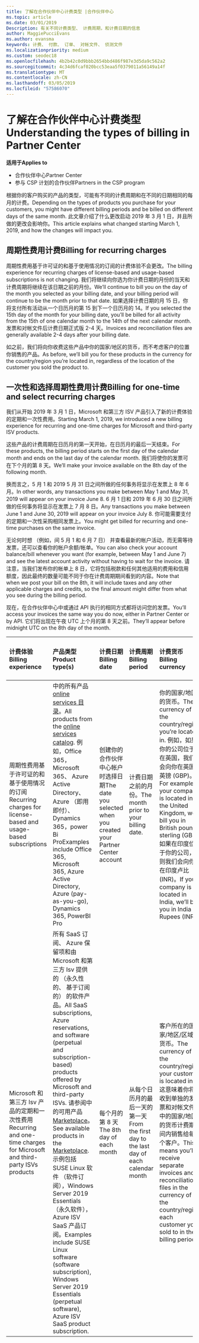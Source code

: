 ```yaml
---
title: 了解在合作伙伴中心计费类型 |合作伙伴中心
ms.topic: article
ms.date: 03/01/2019
Description: 有关不同计费类型、 计费周期，和计费日期的信息
author: MaggiePucciEvans
ms.author: evansma
keywords: 计费、 付款、 订单、 对帐文件、 侦测文件
ms.localizationpriority: medium
ms.custom: seodec18
ms.openlocfilehash: 4b2b42c0d9bbb2654bbd486f987e3d5da9c562a2
ms.sourcegitcommit: 4c34d6fcaf020bcc53eaa5f0379011a56149a14f
ms.translationtype: MT
ms.contentlocale: zh-CN
ms.lasthandoff: 03/05/2019
ms.locfileid: "57586070"
---
```

# <a name="understanding-the-types-of-billing-in-partner-center"></a><span data-ttu-id="156ba-104">了解在合作伙伴中心计费类型</span><span class="sxs-lookup"><span data-stu-id="156ba-104">Understanding the types of billing in Partner Center</span></span>

<span data-ttu-id="156ba-105">**适用于**</span><span class="sxs-lookup"><span data-stu-id="156ba-105">**Applies to**</span></span>

-  <span data-ttu-id="156ba-106">合作伙伴中心</span><span class="sxs-lookup"><span data-stu-id="156ba-106">Partner Center</span></span>
-  <span data-ttu-id="156ba-107">参与 CSP 计划的合作伙伴</span><span class="sxs-lookup"><span data-stu-id="156ba-107">Partners in the CSP program</span></span>

<span data-ttu-id="156ba-108">根据你的客户购买的产品的类型，可能有不同的计费周期和在不同的日期相同的每月的计费。</span><span class="sxs-lookup"><span data-stu-id="156ba-108">Depending on the types of products you purchase for your customers, you might have different billing periods and be billed on different days of the same month.</span></span> <span data-ttu-id="156ba-109">此文章介绍了什么更改启动 2019 年 3 月 1 日，并且所做的更改会影响你。</span><span class="sxs-lookup"><span data-stu-id="156ba-109">This article explains what changed starting March 1, 2019, and how the changes will impact you.</span></span>

## <a name="billing-for-recurring-charges"></a><span data-ttu-id="156ba-110">周期性费用计费</span><span class="sxs-lookup"><span data-stu-id="156ba-110">Billing for recurring charges</span></span>

<span data-ttu-id="156ba-111">周期性费用基于许可证的和基于使用情况的订阅的计费体验不会更改。</span><span class="sxs-lookup"><span data-stu-id="156ba-111">The billing experience for recurring charges of license-based and usage-based subscriptions is not changing.</span></span> <span data-ttu-id="156ba-112">我们将继续向你选为你计费日期的月份的当天和计费周期将继续在该日期之前的月份。</span><span class="sxs-lookup"><span data-stu-id="156ba-112">We’ll continue to bill you on the day of the month you selected as your billing date, and your billing period will continue to be the month prior to that date.</span></span> <span data-ttu-id="156ba-113">如果选择计费日期的月 15 日，你将支付所有活动从一个日历月的第 15 到下一个日历月的 14。</span><span class="sxs-lookup"><span data-stu-id="156ba-113">If you selected the 15th day of the month for your billing date, you’ll be billed for all activity from the 15th of one calendar month to the 14th of the next calendar month.</span></span> <span data-ttu-id="156ba-114">发票和对帐文件后计费日期正式版 2-4 天。</span><span class="sxs-lookup"><span data-stu-id="156ba-114">Invoices and reconciliation files are generally available 2-4 days after your billing date.</span></span>

<span data-ttu-id="156ba-115">如之前，我们将向你收费这些产品中你的国家/地区的货币，而不考虑客户的位置你销售的产品。</span><span class="sxs-lookup"><span data-stu-id="156ba-115">As before, we’ll bill you for these products in the currency for the country/region you’re located in, regardless of the location of the customer you sold the product to.</span></span>

## <a name="billing-for-one-time-and-select-recurring-charges"></a><span data-ttu-id="156ba-116">一次性和选择周期性费用计费</span><span class="sxs-lookup"><span data-stu-id="156ba-116">Billing for one-time and select recurring charges</span></span>

<span data-ttu-id="156ba-117">我们从开始 2019 年 3 月 1 日，Microsoft 和第三方 ISV 产品引入了新的计费体验的定期和一次性费用。</span><span class="sxs-lookup"><span data-stu-id="156ba-117">Starting March 1, 2019, we introduced a new billing experience for recurring and one-time charges for Microsoft and third-party ISV products.</span></span>

<span data-ttu-id="156ba-118">这些产品的计费周期在日历月的第一天开始，在日历月的最后一天结束。</span><span class="sxs-lookup"><span data-stu-id="156ba-118">For these products, the billing period starts on the first day of the calendar month and ends on the last day of the calendar month.</span></span> <span data-ttu-id="156ba-119">我们将使你的发票可在下个月的第 8 天。</span><span class="sxs-lookup"><span data-stu-id="156ba-119">We’ll make your invoice available on the 8th day of the following month.</span></span> 

<span data-ttu-id="156ba-120">换而言之，5 月 1 和 2019 5 月 31 日之间所做的任何事务将显示在发票上 8 年 6 月。</span><span class="sxs-lookup"><span data-stu-id="156ba-120">In other words, any transactions you make between May 1 and May 31, 2019 will appear on your invoice June 8.</span></span> <span data-ttu-id="156ba-121">6 月 1 日和 2019 年 6 月 30 日之间所做的任何事务将显示在发票上 7 月 8 日。</span><span class="sxs-lookup"><span data-stu-id="156ba-121">Any transactions you make between June 1 and June 30, 2019 will appear on your invoice July 8.</span></span> <span data-ttu-id="156ba-122">你可能需要支付的定期和一次性采购相同发票上。</span><span class="sxs-lookup"><span data-stu-id="156ba-122">You might get billed for recurring and one-time purchases on the same invoice.</span></span> 

<span data-ttu-id="156ba-123">无论何时想 （例如，间 5 月 1 和 6 月 7 日） 并查看最新的帐户活动，而无需等待发票，还可以查看你的帐户余额/帐单。</span><span class="sxs-lookup"><span data-stu-id="156ba-123">You can also check your account balance/bill whenever you want (for example, between May 1 and June 7) and see the latest account activity without having to wait for the invoice.</span></span> <span data-ttu-id="156ba-124">请注意，当我们发布你的帐单上 8 日，它将包括税款和任何其他适用的费用和信用额度，因此最终的数量可能不同于你在计费周期期间看到的内容。</span><span class="sxs-lookup"><span data-stu-id="156ba-124">Note that when we post your bill on the 8th, it will include taxes and any other applicable charges and credits, so the final amount might differ from what you see during the billing period.</span></span> 

<span data-ttu-id="156ba-125">现在，在合作伙伴中心中或通过 API 执行的相同方式都将访问您的发票。</span><span class="sxs-lookup"><span data-stu-id="156ba-125">You’ll access your invoices the same way you do now, either in Partner Center or by API.</span></span> <span data-ttu-id="156ba-126">它们将出现在午夜 UTC 上个月的第 8 天之前。</span><span class="sxs-lookup"><span data-stu-id="156ba-126">They’ll appear before midnight UTC on the 8th day of the month.</span></span> 

|<span data-ttu-id="156ba-127">**计费体验**</span><span class="sxs-lookup"><span data-stu-id="156ba-127">**Billing experience**</span></span>|<span data-ttu-id="156ba-128">**产品类型**</span><span class="sxs-lookup"><span data-stu-id="156ba-128">**Product type(s)**</span></span>|<span data-ttu-id="156ba-129">**计费日期**</span><span class="sxs-lookup"><span data-stu-id="156ba-129">**Billing date**</span></span>|<span data-ttu-id="156ba-130">**计费周期**</span><span class="sxs-lookup"><span data-stu-id="156ba-130">**Billing period**</span></span>|<span data-ttu-id="156ba-131">**计费货币**</span><span class="sxs-lookup"><span data-stu-id="156ba-131">**Billing currency**</span></span>|<span data-ttu-id="156ba-132">**当前活动可用？**</span><span class="sxs-lookup"><span data-stu-id="156ba-132">**Current activity available?**</span></span>|
|:----------------|:--------------|:--------------|:--------------|:--------------|:--------------|
|<span data-ttu-id="156ba-133">周期性费用基于许可证的和基于使用情况的订阅</span><span class="sxs-lookup"><span data-stu-id="156ba-133">Recurring charges for license-based and usage-based subscriptions</span></span> |<span data-ttu-id="156ba-134">中的所有产品[online services 目录](https://partner.microsoft.com/commerce/preferredoffers/list)。</span><span class="sxs-lookup"><span data-stu-id="156ba-134">All products from the [online services catalog](https://partner.microsoft.com/commerce/preferredoffers/list).</span></span> <span data-ttu-id="156ba-135">例如，Office 365，Microsoft 365、 Azure Active Directory、 Azure （即用即付）、 Dynamics 365，power Bi Pro</span><span class="sxs-lookup"><span data-stu-id="156ba-135">Examples include Office 365, Microsoft 365, Azure Active Directory, Azure (pay-as-you-go), Dynamics 365, PowerBI Pro</span></span> |<span data-ttu-id="156ba-136">创建你的合作伙伴中心帐户时选择日期</span><span class="sxs-lookup"><span data-stu-id="156ba-136">The date you selected when you created your Partner Center account</span></span> |<span data-ttu-id="156ba-137">计费日期之前的月份。</span><span class="sxs-lookup"><span data-stu-id="156ba-137">The month prior to your billing date.</span></span> |<span data-ttu-id="156ba-138">你的国家/地区的货币。</span><span class="sxs-lookup"><span data-stu-id="156ba-138">The currency of the country/region you’re located in.</span></span> <span data-ttu-id="156ba-139">例如，如果你的公司位于在英国，我们会向你在英国英镑 (GBP)。</span><span class="sxs-lookup"><span data-stu-id="156ba-139">For example, if your company is located in the United Kingdom, we’ll bill you in British pounds sterling (GBP).</span></span> <span data-ttu-id="156ba-140">如果在印度位于你的公司，则我们会向你在印度卢比 (INR)。</span><span class="sxs-lookup"><span data-stu-id="156ba-140">If your company is located in India, we’ll bill you in India Rupees (INR).</span></span>  |<span data-ttu-id="156ba-141">否</span><span class="sxs-lookup"><span data-stu-id="156ba-141">No</span></span> |
|<span data-ttu-id="156ba-142">Microsoft 和第三方 Isv 产品的定期和一次性费用</span><span class="sxs-lookup"><span data-stu-id="156ba-142">Recurring and one-time charges for Microsoft and third-party ISVs products</span></span> |<span data-ttu-id="156ba-143">所有 SaaS 订阅、 Azure 保留项和由 Microsoft 和第三方 Isv 提供的 （永久性的、 基于订阅的） 的软件产品。</span><span class="sxs-lookup"><span data-stu-id="156ba-143">All SaaS subscriptions, Azure reservations, and software (perpetual and subscription-based) products offered by Microsoft and third-party ISVs.</span></span> <span data-ttu-id="156ba-144">请参阅中的可用产品[Marketplace](https://partner.microsoft.com/commerce/sales?type=Any&category=Any)。</span><span class="sxs-lookup"><span data-stu-id="156ba-144">See available products in the [Marketplace](https://partner.microsoft.com/commerce/sales?type=Any&category=Any).</span></span> <span data-ttu-id="156ba-145">示例包括 SUSE Linux 软件 （软件订阅），Windows Server 2019 Essentials （永久软件），Azure ISV SaaS 产品订阅。</span><span class="sxs-lookup"><span data-stu-id="156ba-145">Examples include SUSE Linux software (software subscription), Windows Server 2019 Essentials (perpetual software), Azure ISV SaaS product subscription.</span></span> |<span data-ttu-id="156ba-146">每个月的第 8 天</span><span class="sxs-lookup"><span data-stu-id="156ba-146">The 8th day of each month</span></span> |<span data-ttu-id="156ba-147">从每个日历月的最后一天的第一天</span><span class="sxs-lookup"><span data-stu-id="156ba-147">From the first day to the last day of each calendar month</span></span> |<span data-ttu-id="156ba-148">客户所在的国家/地区/区域的货币。</span><span class="sxs-lookup"><span data-stu-id="156ba-148">The currency of the country/region your customer is located in.</span></span> <span data-ttu-id="156ba-149">这意味着你将收到单独的发票和对帐文件中的国家/地区的货币计费期间内销售给每个客户。</span><span class="sxs-lookup"><span data-stu-id="156ba-149">This means you’ll receive separate invoices and reconciliation files in the currency of the country/region each customer you sold to in the billing period.</span></span> |<span data-ttu-id="156ba-150">是</span><span class="sxs-lookup"><span data-stu-id="156ba-150">Yes</span></span> |
